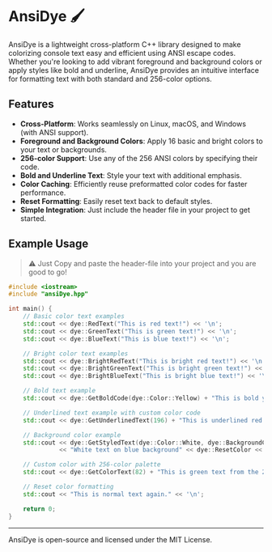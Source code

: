 # **AnsiDye 🖌️**

AnsiDye is a lightweight cross-platform C++ library designed to make colorizing console text easy and efficient using ANSI escape codes. Whether you're looking to add vibrant foreground and background colors or apply styles like bold and underline, AnsiDye provides an intuitive interface for formatting text with both standard and 256-color options.

## **Features**

- **Cross-Platform**: Works seamlessly on Linux, macOS, and Windows (with ANSI support).
- **Foreground and Background Colors**: Apply 16 basic and bright colors to your text or backgrounds.
- **256-color Support**: Use any of the 256 ANSI colors by specifying their code.
- **Bold and Underline Text**: Style your text with additional emphasis.
- **Color Caching**: Efficiently reuse preformatted color codes for faster performance.
- **Reset Formatting**: Easily reset text back to default styles.
- **Simple Integration**: Just include the header file in your project to get started.

## **Example Usage**

> ⚠️ Just Copy and paste the header-file into your project and you are good to go!

```c++
#include <iostream>
#include "ansiDye.hpp"

int main() {
    // Basic color text examples
    std::cout << dye::RedText("This is red text!") << '\n';
    std::cout << dye::GreenText("This is green text!") << '\n';
    std::cout << dye::BlueText("This is blue text!") << '\n';

    // Bright color text examples
    std::cout << dye::BrightRedText("This is bright red text!") << '\n';
    std::cout << dye::BrightGreenText("This is bright green text!") << '\n';
    std::cout << dye::BrightBlueText("This is bright blue text!") << '\n';

    // Bold text example
    std::cout << dye::GetBoldCode(dye::Color::Yellow) + "This is bold yellow text!" << dye::ResetColor << '\n';

    // Underlined text example with custom color code
    std::cout << dye::GetUnderlinedText(196) + "This is underlined red text (256-color palette)!" << dye::ResetColor << '\n';

    // Background color example
    std::cout << dye::GetStyledText(dye::Color::White, dye::BackgroundColor::Blue)
              << "White text on blue background" << dye::ResetColor << '\n';

    // Custom color with 256-color palette
    std::cout << dye::GetColorText(82) + "This is green text from the 256-color palette!" << dye::ResetColor << '\n';

    // Reset color formatting
    std::cout << "This is normal text again." << '\n';

    return 0;
}


```

---

AnsiDye is open-source and licensed under the MIT License.

